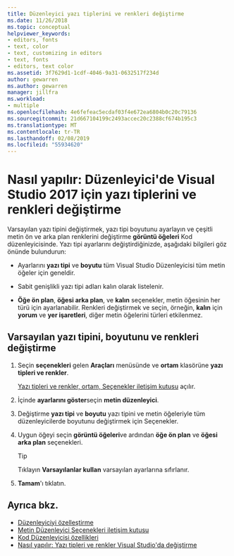 ```yaml
---
title: Düzenleyici yazı tiplerini ve renkleri değiştirme
ms.date: 11/26/2018
ms.topic: conceptual
helpviewer_keywords:
- editors, fonts
- text, color
- text, customizing in editors
- text, fonts
- editors, text color
ms.assetid: 3f7629d1-1cdf-4046-9a31-0632517f234d
author: gewarren
ms.author: gewarren
manager: jillfra
ms.workload:
- multiple
ms.openlocfilehash: 4e6fefeac5ecdaf03f4e672ea6804b0c20c79136
ms.sourcegitcommit: 21d667104199c2493accec20c2388cf674b195c3
ms.translationtype: MT
ms.contentlocale: tr-TR
ms.lasthandoff: 02/08/2019
ms.locfileid: "55934620"
---
```

# <a name="how-to-change-fonts-and-colors-for-the-editor-in-visual-studio-2017"></a>Nasıl yapılır: Düzenleyici'de Visual Studio 2017 için yazı tiplerini ve renkleri değiştirme

Varsayılan yazı tipini değiştirmek, yazı tipi boyutunu ayarlayın ve çeşitli metin ön ve arka plan renklerini değiştirme **görüntü öğeleri** Kod düzenleyicisinde. Yazı tipi ayarlarını değiştirdiğinizde, aşağıdaki bilgileri göz önünde bulundurun:

- Ayarlarını **yazı tipi** ve **boyutu** tüm Visual Studio Düzenleyicisi tüm metin öğeler için geneldir.

- Sabit genişlikli yazı tipi adları kalın olarak listelenir.

- **Öğe ön plan**, **öğesi arka plan**, ve **kalın** seçenekler, metin öğesinin her türü için ayarlanabilir. Renkleri değiştirmek ve seçin, örneğin, **kalın** için **yorum** ve **yer işaretleri**, diğer metin öğelerini türleri etkilenmez.

## <a name="change-the-default-font-face-size-and-colors"></a>Varsayılan yazı tipini, boyutunu ve renkleri değiştirme

1.  Seçin **seçenekleri** gelen **Araçları** menüsünde ve **ortam** klasörüne **yazı tipleri ve renkler**.

     [Yazı tipleri ve renkler, ortam, Seçenekler iletişim kutusu](../../ide/reference/fonts-and-colors-environment-options-dialog-box.md) açılır.

2.  İçinde **ayarlarını göster**seçin **metin düzenleyici**.

3.  Değiştirme **yazı tipi** ve **boyutu** yazı tipini ve metin öğeleriyle tüm düzenleyicilerde boyutunu değiştirmek için Seçenekler.

4.  Uygun öğeyi seçin **görüntü öğeleri**ve ardından **öğe ön plan** ve **öğesi arka plan** seçenekleri.

    > [!TIP]
    > Tıklayın **Varsayılanlar kullan** varsayılan ayarlarına sıfırlanır.

5.  **Tamam**'ı tıklatın.

## <a name="see-also"></a>Ayrıca bkz.

- [Düzenleyiciyi özelleştirme](../../ide/customizing-the-editor.md)
- [Metin Düzenleyici Seçenekleri iletişim kutusu](../../ide/reference/text-editor-options-dialog-box.md)
- [Kod Düzenleyicisi özellikleri](../../ide/writing-code-in-the-code-and-text-editor.md)
- [Nasıl yapılır: Yazı tipleri ve renkler Visual Studio'da değiştirme](../../ide/how-to-change-fonts-and-colors-in-visual-studio.md)
